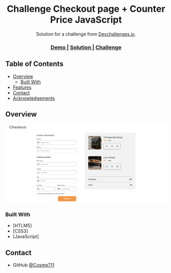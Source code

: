 <!-- Please update value in the {}  -->

<h1 align="center">Challenge Checkout page + Counter Price JavaScript</h1>

<div align="center">
   Solution for a challenge from  <a href="http://devchallenges.io" target="_blank">Devchallenges.io</a>.
</div>

<div align="center">
  <h3>
    <a href="https://cosme-gressier-checkout-page.netlify.app/">
      Demo
    </a>
    <span> | </span>
    <a href="https://github.com/Cosme711/Challenge/tree/main/DevChallenges/Challenge-Checkout-page">
      Solution
    </a>
    <span> | </span>
    <a href="https://devchallenges.io/challenges/0J1NxxGhOUYVqihwegfO">
      Challenge
    </a>
  </h3>
</div>

<!-- TABLE OF CONTENTS -->

## Table of Contents

- [Overview](#overview)
  - [Built With](#built-with)
- [Features](#features)
- [Contact](#contact)
- [Acknowledgements](#acknowledgements)

<!-- OVERVIEW -->

## Overview

![screenshot](https://github.com/Cosme711/Challenge/blob/main/DevChallenges/Challenge-Checkout-page/screenshot.png)


### Built With

<!-- This section should list any major frameworks that you built your project using. Here are a few examples.-->

- [HTLM5]
- [CSS3]
- [JavaScript]

## Contact

- GitHub [@Cosme711](https://github.com/Cosme711)


